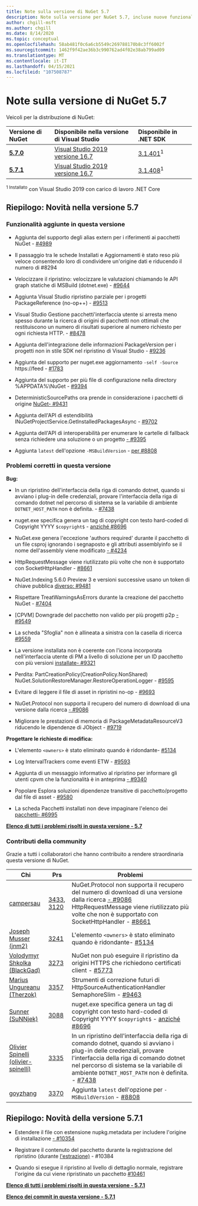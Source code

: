 ```yaml
---
title: Note sulla versione di NuGet 5.7
description: Note sulla versione per NuGet 5.7, incluse nuove funzionalità, correzioni di bug e controller di dominio.
author: chgill-msft
ms.author: chgill
ms.date: 8/14/2020
ms.topic: conceptual
ms.openlocfilehash: 58ab481f0c6a6cb5549c269788170b8c3ff6002f
ms.sourcegitcommit: 1462f9f42ae36b3c990762ad4f02e38ab799ad09
ms.translationtype: MT
ms.contentlocale: it-IT
ms.lasthandoff: 04/15/2021
ms.locfileid: "107508787"
---
```

# <a name="nuget-57-release-notes"></a>Note sulla versione di NuGet 5.7

Veicoli per la distribuzione di NuGet:

| Versione di NuGet | Disponibile nella versione di Visual Studio | Disponibile in .NET SDK |
|:---|:---|:---|
| [**5.7.0**](https://nuget.org/downloads) | [Visual Studio 2019 versione 16.7](https://visualstudio.microsoft.com/downloads/) | [3.1.401](https://dotnet.microsoft.com/download/dotnet-core/3.1)<sup>1</sup> |
| [**5.7.1**](https://nuget.org/downloads) | [Visual Studio 2019 versione 16.7](https://visualstudio.microsoft.com/downloads/) | [3.1.408](https://dotnet.microsoft.com/download/dotnet-core/3.1)<sup>1</sup> |

<sup>1 Installato</sup> con Visual Studio 2019 con carico di lavoro .NET Core

## <a name="summary-whats-new-in-57"></a>Riepilogo: Novità nella versione 5.7

### <a name="features-added-in-this-release"></a>Funzionalità aggiunte in questa versione

* Aggiunta del supporto degli alias extern per i riferimenti ai pacchetti NuGet - [#4989](https://github.com/NuGet/Home/issues/4989)

* Il passaggio tra le schede Installati e Aggiornamenti è stato reso più veloce [](https://github.com/NuGet/Home/issues/8294) consentendo loro di condividere un'origine dati e riducendo il numero di #8294

* Velocizzare il ripristino: velocizzare le valutazioni chiamando le API graph statiche di MSBuild (dotnet.exe) - [#9644](https://github.com/NuGet/Home/issues/9644)

* Aggiunta Visual Studio ripristino parziale per i progetti PackageReference (no-op++) - [#9513](https://github.com/NuGet/Home/issues/9513)

* Visual Studio Gestione pacchetti'interfaccia utente si arresta meno spesso durante la ricerca di origini di pacchetti non ottimali che restituiscono un numero di risultati superiore al numero richiesto per ogni richiesta HTTP. - [#8478](https://github.com/NuGet/Home/issues/8478)

* Aggiunta dell'integrazione delle informazioni PackageVersion per i progetti non in stile SDK nel ripristino di Visual Studio - [#9236](https://github.com/NuGet/Home/issues/9236)

* Aggiunta del supporto per nuget.exe aggiornamento `-self -Source` https://feed  -  [#1783](https://github.com/NuGet/Home/issues/1783)

* Aggiunta del supporto per più file di configurazione nella directory %APPDATA%\NuGet - [#9394](https://github.com/NuGet/Home/issues/9394)

* DeterministicSourcePaths ora prende in considerazione i pacchetti di origine [NuGet- #9431](https://github.com/NuGet/Home/issues/9431)

* Aggiunta dell'API di estendibilità INuGetProjectService.GetInstalledPackagesAsync - [#9702](https://github.com/NuGet/Home/issues/9702)

* Aggiunta dell'API di interoperabilità per enumerare le cartelle di fallback senza richiedere una soluzione o un progetto [- #9395](https://github.com/NuGet/Home/issues/9395)

* Aggiunta `latest` dell'opzione `-MSBuildVersion`  -  [per #8808](https://github.com/NuGet/Home/issues/8808)

### <a name="issues-fixed-in-this-release"></a>Problemi corretti in questa versione

**Bug:**

* In un ripristino dell'interfaccia della riga di comando dotnet, quando si avviano i plug-in delle credenziali, provare l'interfaccia della riga di comando dotnet nel percorso di sistema se la variabile di ambiente `DOTNET_HOST_PATH`  non è definita. - [#7438](https://github.com/NuGet/Home/issues/7438)

* nuget.exe specifica genera un tag di copyright con testo hard-coded di Copyright YYYY `$copyright$`  -  [anziché #8696](https://github.com/NuGet/Home/issues/8696)

* NuGet.exe genera l'eccezione 'authors required' durante il pacchetto di un file csproj ignorando i segnaposto e gli attributi assemblyinfo se il nome dell'assembly viene modificato [- #4234](https://github.com/NuGet/Home/issues/4234)

* HttpRequestMessage viene riutilizzato più volte che non è supportato con SocketHttpHandler - [#8661](https://github.com/NuGet/Home/issues/8661)

* NuGet.Indexing 5.6.0 Preview 3 e versioni successive usano un token di chiave pubblica [diverso: #9481](https://github.com/NuGet/Home/issues/9481)

* Rispettare TreatWarningsAsErrors durante la creazione del pacchetto NuGet - [#7404](https://github.com/NuGet/Home/issues/7404)

* [CPVM] Downgrade del pacchetto non valido per più progetti p2p [- #9549](https://github.com/NuGet/Home/issues/9549)

* La scheda "Sfoglia" non è allineata a sinistra con la casella di ricerca [#9559](https://github.com/NuGet/Home/issues/9559)

* La versione installata non è coerente con l'icona incorporata nell'interfaccia utente di PM a livello di soluzione per un ID pacchetto con più versioni [installate- #9321](https://github.com/NuGet/Home/issues/9321)

* Perdita: PartCreationPolicy(CreationPolicy.NonShared) NuGet.SolutionRestoreManager.RestoreOperationLogger - [#9595](https://github.com/NuGet/Home/issues/9595)

* Evitare di leggere il file di asset in ripristini no-op - [#9693](https://github.com/NuGet/Home/issues/9693)

* NuGet.Protocol non supporta il recupero del numero di download di una versione dalla ricerca [- #9086](https://github.com/NuGet/Home/issues/9086)

* Migliorare le prestazioni di memoria di PackageMetadataResourceV3 riducendo le dipendenze di JObject - [#9719](https://github.com/NuGet/Home/issues/9719)

**Progettare le richieste di modifica:**

* L'elemento `<owners>` è stato eliminato quando è ridondante- [#5134](https://github.com/NuGet/Home/issues/5134)

* Log IntervalTrackers come eventi ETW - [#9593](https://github.com/NuGet/Home/issues/9593)

* Aggiunta di un messaggio informativo al ripristino per informare gli utenti cpvm che la funzionalità è in anteprima [- #9340](https://github.com/NuGet/Home/issues/9340)

* Popolare Esplora soluzioni dipendenze transitive di pacchetto/progetto dal file di asset - [#9580](https://github.com/NuGet/Home/issues/9580)

* La scheda Pacchetti installati non deve impaginare l'elenco dei [pacchetti- #6995](https://github.com/NuGet/Home/issues/6995)

**[Elenco di tutti i problemi risolti in questa versione - 5.7](https://app.zenhub.com/workspaces/nuget-client-team-55aec9a240305cf007585881/reports/release?release=5ea77f51ab1a972297db2e92)**

### <a name="community-contributions"></a>Contributi della community

Grazie a tutti i collaboratori che hanno contribuito a rendere straordinaria questa versione di NuGet.

|Chi|Prs|Problemi|
|----|----|----|
|[campersau](https://github.com/campersau)|[3433](https://github.com/NuGet/NuGet.Client/pull/3433), [3120](https://github.com/NuGet/NuGet.Client/pull/3120)|NuGet.Protocol non supporta il recupero del numero di download di una versione dalla ricerca [- #9086](https://github.com/NuGet/Home/issues/9086) </br>HttpRequestMessage viene riutilizzato più volte che non è supportato con SocketHttpHandler - [#8661](https://github.com/NuGet/Home/issues/8661)|
|[Joseph Musser (jnm2)](https://github.com/jnm2)|[3241](https://github.com/NuGet/NuGet.Client/pull/3241)|L'elemento `<owners>` è stato eliminato quando è ridondante- [#5134](https://github.com/NuGet/Home/issues/5134)|
|[Volodymyr Shkolka (BlackGad)](https://github.com/BlackGad)|[3273](https://github.com/NuGet/NuGet.Client/pull/3273)|NuGet non può eseguire il ripristino da origini HTTPS che richiedono certificati client - [#5773](https://github.com/NuGet/Home/issues/5773)|
|[Marius Ungureanu (Therzok)](https://github.com/Therzok)|[3357](https://github.com/NuGet/NuGet.Client/pull/3357)|Strumenti di correzione futuri di HttpSourceAuthenticationHandler SemaphoreSlim - [#9463](https://github.com/NuGet/Home/issues/9463)|
|[Sunner (SuNNjek)](https://github.com/SuNNjek)|[3088](https://github.com/NuGet/NuGet.Client/pull/3088)|nuget.exe specifica genera un tag di copyright con testo hard-coded di Copyright YYYY `$copyright$`  -  [anziché #8696](https://github.com/NuGet/Home/issues/8696)|
|[Olivier Spinelli (olivier-spinelli)](https://github.com/olivier-spinelli)|[3335](https://github.com/NuGet/NuGet.Client/pull/3335)|In un ripristino dell'interfaccia della riga di comando dotnet, quando si avviano i plug-in delle credenziali, provare l'interfaccia della riga di comando dotnet nel percorso di sistema se la variabile di ambiente `DOTNET_HOST_PATH`  non è definita. - [#7438](https://github.com/NuGet/Home/issues/7438)|
|[goyzhang](https://github.com/goyzhang)|[3370](https://github.com/NuGet/NuGet.Client/pull/3370)|Aggiunta `latest` dell'opzione per `-MSBuildVersion`  -  [#8808](https://github.com/NuGet/Home/issues/8808)|

## <a name="summary-whats-new-in-571"></a>Riepilogo: Novità della versione 5.7.1

* Estendere il file con estensione nupkg.metadata per includere l'origine di installazione [- #10354](https://github.com/NuGet/Home/issues/10354)

* Registrare il contenuto del pacchetto durante la registrazione del ripristino (durante [l'estrazione)](https://github.com/NuGet/Home/issues/10384) - #10384

* Quando si esegue il ripristino al livello di dettaglio normale, registrare l'origine da cui viene ripristinato un pacchetto [#10461](https://github.com/NuGet/Home/issues/10461)

**[Elenco di tutti i problemi risolti in questa versione - 5.7.1](https://app.zenhub.com/workspaces/nuget-client-team-55aec9a240305cf007585881/reports/release?release=6075f5724f84579cc29a79ee)**

**[Elenco dei commit in questa versione - 5.7.1](https://github.com/NuGet/NuGet.Client/compare/80512866a2c127e52ce3e86fd803fff77e9b9b52...5.7.1.4)**
